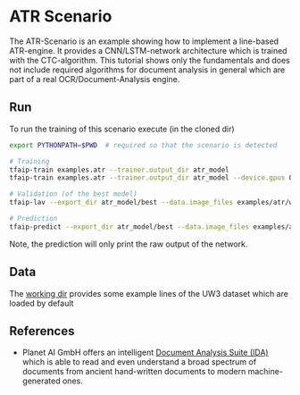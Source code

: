 # ATR Scenario

The ATR-Scenario is an example showing how to implement a line-based ATR-engine.
It provides a CNN/LSTM-network architecture which is trained with the CTC-algorithm.
This tutorial shows only the fundamentals and does not include required algorithms for document analysis in general
which are part of a real OCR/Document-Analysis engine.

## Run
To run the training of this scenario execute (in the cloned dir)
```bash
export PYTHONPATH=$PWD  # required so that the scenario is detected

# Training
tfaip-train examples.atr --trainer.output_dir atr_model
tfaip-train examples.atr --trainer.output_dir atr_model --device.gpus 0  # to run training on the first GPU, if available

# Validation (of the best model)
tfaip-lav --export_dir atr_model/best --data.image_files examples/atr/workingdir/uw3_50lines/test/*.png

# Prediction
tfaip-predict --export_dir atr_model/best --data.image_files examples/atr/workingdir/uw3_50lines/test/*.png
```

Note, the prediction will only print the raw output of the network.

## Data
The [working dir](workingdir) provides some example lines of the UW3 dataset which are loaded by default

## References
* Planet AI GmbH offers an intelligent [Document Analysis Suite (IDA)](https://planet-ai.de/applications/document-analysis/) which is able to read and even understand a broad spectrum of documents from ancient hand-written documents to modern machine-generated ones.